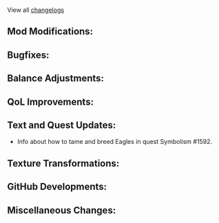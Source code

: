 
View all [changelogs](https://github.com/Divine-Journey-2/Divine-Journey-2/tree/main/changelog)

## Mod Modifications:



## Bugfixes:



## Balance Adjustments:



## QoL Improvements:



## Text and Quest Updates:

- Info about how to tame and breed Eagles in quest Symbolism #1592.

## Texture Transformations:



## GitHub Developments:



## Miscellaneous Changes:
